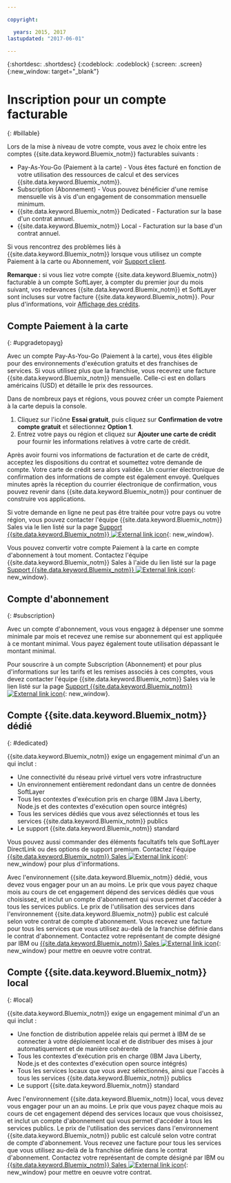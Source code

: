 ```yaml
---

copyright:

  years: 2015, 2017
lastupdated: "2017-06-01"

---
```


{:shortdesc: .shortdesc}
{:codeblock: .codeblock}
{:screen: .screen}
{:new_window: target="_blank"}

# Inscription pour un compte facturable
{: #billable}

Lors de la mise à niveau de votre compte, vous avez le choix entre les comptes {{site.data.keyword.Bluemix_notm}} facturables suivants : 
  
  * Pay-As-You-Go (Paiement à la carte) - Vous êtes facturé en fonction de votre utilisation des ressources de calcul et des services {{site.data.keyword.Bluemix_notm}}.
  * Subscription (Abonnement) - Vous pouvez bénéficier d'une remise mensuelle vis à vis d'un engagement de consommation mensuelle minimum.
  * {{site.data.keyword.Bluemix_notm}} Dedicated - Facturation sur la base d'un contrat annuel.
  * {{site.data.keyword.Bluemix_notm}} Local - Facturation sur la base d'un contrat annuel.  

Si vous rencontrez des problèmes liés à {{site.data.keyword.Bluemix_notm}} lorsque vous utilisez un compte Paiement à la carte ou Abonnement, voir [Support client](/docs/support/index.html#getting-customer-support).

**Remarque :** si vous liez votre compte {{site.data.keyword.Bluemix_notm}} facturable à un compte SoftLayer, à compter du premier jour du mois suivant, vos redevances {{site.data.keyword.Bluemix_notm}} et SoftLayer sont incluses sur votre facture {{site.data.keyword.Bluemix_notm}}. Pour plus d'informations, voir [Affichage des crédits](/docs/pricing/viewing_usage.html#credits).

## Compte Paiement à la carte
{: #upgradetopayg}

Avec un compte Pay-As-You-Go (Paiement à la carte), vous êtes éligible pour des environnements d'exécution gratuits et des franchises de services. Si vous utilisez plus que la franchise, vous recevrez
une facture {{site.data.keyword.Bluemix_notm}} mensuelle. Celle-ci est en dollars américains (USD) et détaille le prix des ressources.

Dans de nombreux pays et régions, vous pouvez créer un compte Paiement à la carte depuis la console.

  1. Cliquez sur l'icône **Essai gratuit**, puis cliquez sur **Confirmation de votre compte gratuit** et sélectionnez **Option 1**.
  2. Entrez votre pays ou région et cliquez sur **Ajouter une carte de crédit** pour fournir les informations relatives à votre carte de crédit.

Après avoir fourni vos informations de facturation et de carte de crédit, acceptez les dispositions du contrat et soumettez votre demande de compte. Votre carte de crédit sera alors validée. Un courrier électronique de confirmation des
informations de compte est également envoyé. Quelques minutes après la réception du courrier électronique de confirmation, vous pouvez revenir dans
{{site.data.keyword.Bluemix_notm}} pour continuer de construire vos applications. 

Si votre demande en ligne ne peut pas être traitée pour votre pays ou votre région, vous pouvez contacter l'équipe {{site.data.keyword.Bluemix_notm}} Sales via le lien listé sur la page
[Support {{site.data.keyword.Bluemix_notm}} ![External link icon](../icons/launch-glyph.svg)](http://ibm.biz/bluemixsupport){: new_window}.

Vous pouvez convertir votre compte Paiement à la carte en compte d'abonnement à tout moment. Contactez l'équipe
{{site.data.keyword.Bluemix_notm}} Sales à l'aide du lien listé sur la page
[Support {{site.data.keyword.Bluemix_notm}} ![External link icon](../icons/launch-glyph.svg)](http://ibm.biz/bluemixsupport){: new_window}.

## Compte d'abonnement
{: #subscription}

Avec un compte d'abonnement, vous vous engagez à dépenser une somme minimale par mois et recevez une remise sur abonnement qui est appliquée à ce montant minimal. Vous payez également toute utilisation dépassant le montant minimal.

Pour souscrire à un compte Subscription (Abonnement) et pour plus d'informations sur les tarifs et les remises associés à ces comptes, vous devez contacter l'équipe {{site.data.keyword.Bluemix_notm}} Sales via le lien listé sur la page [Support {{site.data.keyword.Bluemix_notm}} ![External link icon](../icons/launch-glyph.svg)](http://ibm.biz/bluemixsupport){: new_window}.

## Compte {{site.data.keyword.Bluemix_notm}} dédié
{: #dedicated}

{{site.data.keyword.Bluemix_notm}} exige un engagement minimal d'un an qui
inclut :

* Une connectivité du réseau privé virtuel vers votre infrastructure
* Un environnement entièrement redondant dans un centre de données SoftLayer
* Tous les contextes d'exécution pris en charge (IBM Java Liberty, Node.js et des contextes d'exécution open source intégrés)
* Tous les services dédiés que vous avez sélectionnés et tous les services {{site.data.keyword.Bluemix_notm}}
publics
* Le support {{site.data.keyword.Bluemix_notm}} standard

Vous pouvez aussi
commander des éléments facultatifs tels que SoftLayer DirectLink ou des options de support premium. Contactez l'équipe
[{{site.data.keyword.Bluemix_notm}} Sales ![External link icon](../icons/launch-glyph.svg)](http://ibm.biz/bluemixsupport){: new_window}
pour plus d'informations.

Avec
l'environnement {{site.data.keyword.Bluemix_notm}} dédié, vous devez vous engager pour un an au moins. Le prix que vous payez
chaque mois au cours de cet engagement dépend des services dédiés que vous choisissez, et inclut un compte d'abonnement qui vous permet d'accéder à tous
les
services publics. Le prix de l'utilisation des services dans l'environnement {{site.data.keyword.Bluemix_notm}}
public est calculé selon votre contrat de compte d'abonnement. Vous recevez une facture pour tous les services que vous utilisez au-delà de la franchise
définie dans le contrat d'abonnement. 
Contactez votre représentant de compte désigné par IBM ou [{{site.data.keyword.Bluemix_notm}} Sales ![External link icon](../icons/launch-glyph.svg)](http://ibm.biz/bluemixsupport){: new_window} pour mettre en oeuvre votre contrat.

## Compte {{site.data.keyword.Bluemix_notm}} local
{: #local}

{{site.data.keyword.Bluemix_notm}} exige un engagement minimal d'un an qui
inclut :

* Une fonction de distribution appelée relais qui permet à IBM de se connecter à votre déploiement local et de distribuer des mises à jour
automatiquement et de manière cohérente
* Tous les contextes d'exécution pris en charge (IBM Java Liberty, Node.js et des contextes d'exécution open source intégrés)
* Tous les services locaux que vous avez sélectionnés, ainsi que l'accès à tous
les services {{site.data.keyword.Bluemix_notm}} publics
* Le support {{site.data.keyword.Bluemix_notm}} standard

Avec
l'environnement {{site.data.keyword.Bluemix_notm}} local, vous devez vous engager pour un an au moins. Le prix
que vous payez chaque mois au cours de cet engagement dépend des services locaux que vous choisissez, et inclut un compte d'abonnement qui vous permet
d'accéder à tous les services publics. Le prix de l'utilisation des services dans l'environnement {{site.data.keyword.Bluemix_notm}}
public est calculé selon votre contrat de compte d'abonnement. Vous recevez une facture pour tous les services que vous utilisez au-delà de la franchise
définie dans le contrat d'abonnement. 
Contactez votre représentant de compte désigné par IBM ou [{{site.data.keyword.Bluemix_notm}} Sales ![External link icon](../icons/launch-glyph.svg)](http://ibm.biz/bluemixsupport){: new_window} pour mettre en oeuvre votre contrat.
